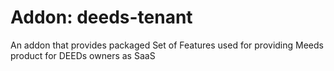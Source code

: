 # Addon: deeds-tenant

An addon that provides packaged Set of Features used for providing Meeds product for DEEDs owners as SaaS

